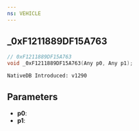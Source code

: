 ```yaml
---
ns: VEHICLE
---
```

## _0xF1211889DF15A763

```c
// 0xF1211889DF15A763
void _0xF1211889DF15A763(Any p0, Any p1);
```

```
NativeDB Introduced: v1290
```

## Parameters
* **p0**:
* **p1**:
